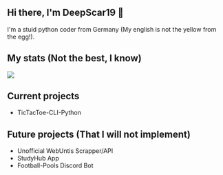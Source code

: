 ## Hi there, I'm DeepScar19 👋
I'm a stuid python coder from Germany (My english is not the yellow from the egg!).

## My stats (Not the best, I know)
![](https://github-readme-stats.vercel.app/api?username=DeepScar19&show_icons=true&theme=radical)

## Current projects
- TicTacToe-CLI-Python

## Future projects (That I will not implement)
- Unofficial WebUntis Scrapper/API
- StudyHub App
- Football-Pools Discord Bot
<!--
**DeepScar19/DeepScar19** is a ✨ _special_ ✨ repository because its `README.md` (this file) appears on your GitHub profile.

Here are some ideas to get you started:

- 🔭 I’m currently working on ...
- 🌱 I’m currently learning ...
- 👯 I’m looking to collaborate on ...
- 🤔 I’m looking for help with ...
- 💬 Ask me about ...
- 📫 How to reach me: ...
- 😄 Pronouns: ...
- ⚡ Fun fact: ...
-->
